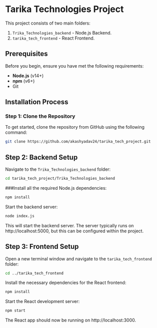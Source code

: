 # Tarika Technologies Project

This project consists of two main folders:
1. `Trika_Technologies_backend` - Node.js Backend.
2. `tarika_tech_frontend` - React Frontend.

## Prerequisites
Before you begin, ensure you have met the following requirements:
- **Node.js** (v14+)
- **npm** (v6+)
- Git

## Installation Process

### Step 1: Clone the Repository
To get started, clone the repository from GitHub using the following command:

```bash
git clone https://github.com/akashyadav24/tarika_tech_project.git
```

## Step 2: Backend Setup

Navigate to the `Trika_Technologies_backend` folder:

```bash
cd tarika_tech_project/Trika_Technologies_backend
```
###Install all the required Node.js dependencies:

```bash
npm install
```
Start the backend server:
```bash
node index.js
```

This will start the backend server. The server typically runs on http://localhost:5000, but this can be configured within the project.

## Step 3: Frontend Setup

Open a new terminal window and navigate to the `tarika_tech_frontend` folder:

```bash
cd ../tarika_tech_frontend
```

Install the necessary dependencies for the React frontend:
```bash
npm install
```



Start the React development server:
```bash
npm start
```
The React app should now be running on http://localhost:3000.

